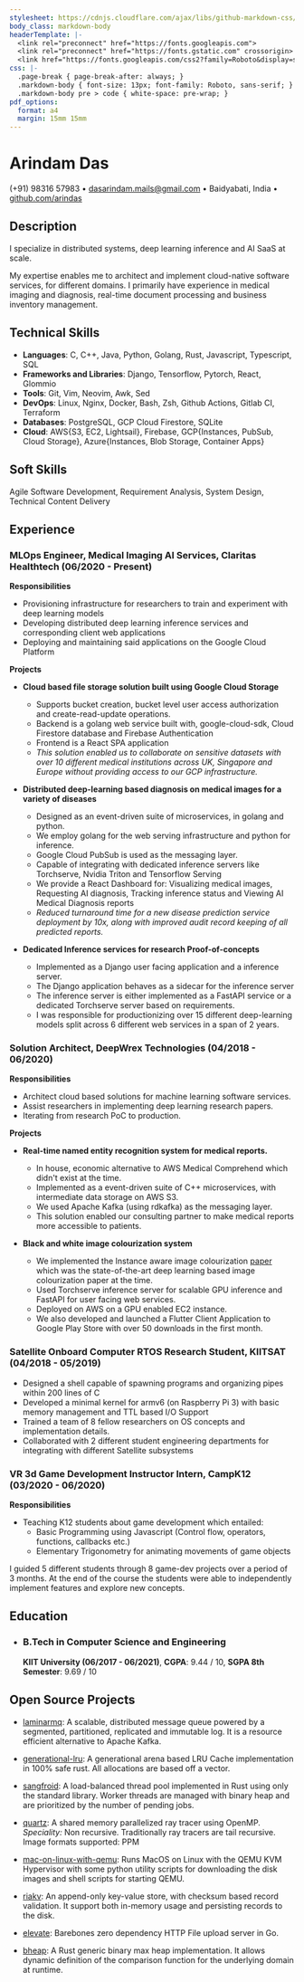 ```yaml
---
stylesheet: https://cdnjs.cloudflare.com/ajax/libs/github-markdown-css/2.10.0/github-markdown.min.css
body_class: markdown-body
headerTemplate: |-
  <link rel="preconnect" href="https://fonts.googleapis.com">
  <link rel="preconnect" href="https://fonts.gstatic.com" crossorigin>
  <link href="https://fonts.googleapis.com/css2?family=Roboto&display=swap" rel="stylesheet">
css: |-
  .page-break { page-break-after: always; }
  .markdown-body { font-size: 13px; font-family: Roboto, sans-serif; }
  .markdown-body pre > code { white-space: pre-wrap; }
pdf_options:
  format: a4
  margin: 15mm 15mm
---
```


# Arindam Das
(+91) 98316 57983 • dasarindam.mails@gmail.com • Baidyabati, India • [github.com/arindas](https://github.com/arindas)

## Description
I specialize in distributed systems, deep learning inference and AI SaaS at scale.

My expertise enables me to architect and implement cloud-native software services, for different domains. I primarily have
experience in medical imaging and diagnosis, real-time document processing and business inventory management.

## Technical Skills
- __Languages__: C, C++, Java, Python, Golang, Rust, Javascript, Typescript, SQL
- __Frameworks and Libraries__: Django, Tensorflow, Pytorch, React, Glommio
- __Tools__: Git, Vim, Neovim, Awk, Sed
- __DevOps__: Linux, Nginx, Docker, Bash, Zsh, Github Actions, Gitlab CI, Terraform
- __Databases__: PostgreSQL, GCP Cloud Firestore, SQLite
- __Cloud__: AWS{S3, EC2, Lightsail}, Firebase, GCP{Instances, PubSub, Cloud Storage}, Azure{Instances, Blob Storage, Container Apps}

## Soft Skills
Agile Software Development, Requirement Analysis, System Design, Technical Content Delivery

## Experience
<h3>MLOps Engineer, Medical Imaging AI Services, Claritas Healthtech (06/2020 - Present)</h3>

<b>Responsibilities</b>
- Provisioning infrastructure for researchers to train and experiment with deep learning models
- Developing distributed deep learning inference services and corresponding client web applications
- Deploying and maintaining said applications on the Google Cloud Platform

<b>Projects</b>

- <b>Cloud based file storage solution built using Google Cloud Storage</b> 
  - Supports bucket creation, bucket level user access authorization and
    create-read-update operations.
  - Backend is a golang web service built with, google-cloud-sdk, Cloud
    Firestore database and Firebase Authentication
  - Frontend is a React SPA application
  - _This solution enabled us to collaborate on sensitive datasets with over
    10 different medical institutions across UK, Singapore and Europe without
    providing access to our GCP infrastructure._

- <b>Distributed deep-learning based diagnosis on medical images for a variety of diseases</b> 
  - Designed as an event-driven suite of microservices, in golang and python. 
  - We employ golang for the web serving infrastructure and python for
    inference. 
  - Google Cloud PubSub is used as the messaging layer.
  - Capable of integrating with dedicated inference servers like Torchserve,
    Nvidia Triton and Tensorflow Serving
  - We provide a React Dashboard for: Visualizing medical images, Requesting AI
    diagnosis, Tracking inference status and Viewing AI Medical Diagnosis
    reports
  - _Reduced turnaround time for a new disease prediction service deployment by
    10x, along with improved audit record keeping of all predicted reports._

- <b>Dedicated Inference services for research Proof-of-concepts</b>
  - Implemented as a Django user facing application and a inference server.
  - The Django application behaves as a sidecar for the inference server
  - The inference server is either implemented as a FastAPI service or a
  dedicated Torchserve server based on requirements.
  - I was responsible for productionizing over 15 different deep-learning
  models split across 6 different web services in a span of 2 years.

<h3>Solution Architect, DeepWrex Technologies (04/2018 - 06/2020)</h3>

<b>Responsibilities</b>
- Architect cloud based solutions for machine learning software services.
- Assist researchers in implementing deep learning research papers.
- Iterating from research PoC to production.

<b>Projects</b>
- <b>Real-time named entity recognition system for medical reports.</b> 
  - In house, economic alternative to AWS Medical Comprehend which didn't exist
  at the time.
  - Implemented as a event-driven suite of C++ microservices, with intermediate
    data storage on AWS S3.
  - We used Apache Kafka (using rdkafka) as the messaging layer.
  - This solution enabled our consulting partner to make medical reports more
    accessible to patients.

- <b>Black and white image colourization system</b> 
  - We implemented the Instance aware image colourization
    [paper](https://arxiv.org/abs/2005.10825) which was the state-of-the-art
    deep learning based image colourization paper at the time.
  - Used Torchserve inference server for scalable GPU inference and FastAPI for
  user facing web services.
  - Deployed on AWS on a GPU enabled EC2 instance.
  - We also developed and launched a Flutter Client Application to Google
    Play Store with over 50 downloads in the first month.

<div class="page-break"></div>

<h3>Satellite Onboard Computer RTOS Research Student, KIITSAT (04/2018 - 05/2019)</h3>

- Designed a shell capable of spawning programs and organizing pipes within 200
  lines of C
- Developed a minimal kernel for armv6 (on Raspberry Pi 3) with basic memory
  management and TTL based I/O Support
- Trained a team of 8 fellow researchers on OS concepts and implementation
  details.
- Collaborated with 2 different student engineering departments for integrating
  with different Satellite subsystems

<h3>VR 3d Game Development Instructor Intern, CampK12 (03/2020 - 06/2020)</h3>

<b>Responsibilities</b>
- Teaching K12 students about game development which entailed:
  - Basic Programming using Javascript (Control flow, operators, functions, callbacks etc.)
  - Elementary Trigonometry for animating movements of game objects

I guided 5 different students through 8 game-dev projects over a period of 3
months. At the end of the course the students were able to independently
implement features and explore new concepts.

## Education
- <h3>B.Tech in Computer Science and Engineering</h3> 
  <b>KIIT University (06/2017 - 06/2021)</b>, <b>CGPA</b>: 9.44 / 10, <b>SGPA 8th Semester</b>: 9.69 / 10

## Open Source Projects
- [laminarmq](https://github.com/arindas/laminarmq): A scalable, distributed message queue powered by a segmented, partitioned, 
replicated and immutable log. It is a resource efficient alternative to Apache Kafka.


- [generational-lru](https://github.com/arindas/generational-lru): A generational arena based LRU Cache implementation
  in 100% safe rust. All allocations are based off a vector.


- [sangfroid](https://github.com/arindas/sangfroid): A load-balanced thread pool implemented in Rust using only the 
  standard library. Worker threads are managed with binary heap and are prioritized by the number of pending jobs.


- [quartz](https://github.com/arindas/quartz): A shared memory parallelized ray tracer using OpenMP.
  _Speciality:_ Non recursive. Traditionally ray tracers are tail recursive. Image formats supported: PPM


- [mac-on-linux-with-qemu](https://github.com/arindas/mac-on-linux-with-qemu): Runs MacOS on Linux with the QEMU
  KVM Hypervisor with some python utility scripts for downloading the disk images and shell scripts for starting QEMU.


- [riakv](https://github.com/arindas/riakv): An append-only key-value store, with checksum based record validation.
  It support both in-memory usage and persisting records to the disk.


- [elevate](https://github.com/arindas/elevate): Barebones zero dependency HTTP File upload server in Go.


- [bheap](https://github.com/arindas/bheap): A Rust generic binary max heap implementation. It allows dynamic 
  definition of the comparison function for the underlying domain at runtime.
